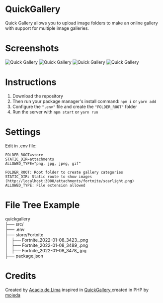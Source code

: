 QuickGallery
============

Quick Gallery allows you to upload image folders to make an online gallery with support for multiple image galleries.

Screenshots
============
![Quick Gallery](https://i.imgur.com/6O1YGHt.png)
![Quick Gallery](https://i.imgur.com/wDvaZBp.png)
![Quick Gallery](https://i.imgur.com/qaegtwZ.png)
![Quick Gallery](https://i.imgur.com/ZVVpFkh.png)

Instructions
============
1. Download the repository
2. Then run your package manager's install command: ```npm i``` or ```yarn add```
3. Configure the ```".env"``` file and create the ```"FOLDER_ROOT"``` folder
4. Run the server with ```npm start``` or ```yarn run```
  
Settings
============
Edit in .env file:

```FOLDER_ROOT=store```\
```STATIC_DIR=attachments```\
```ALLOWED_TYPE="png, jpg, jpeg, gif"```

```FOLDER_ROOT: Root folder to create gallery categories```\
```STATIC_DIR: Static route to show images (http://localhost:3000/attachments/fortnite/scarlight.png)```\
```ALLOWED_TYPE: File extension allowed```

File Tree Example
============
quickgallery  
├── src/  
├── .env  
├── store/Fortnite  
│   ├── Fortnite_2022-01-08_3423_.png  
│   ├── Fortnite_2022-01-08_3489_.png  
│   ├── Fortnite_2022-01-08_3478_.jpg  
├── package.json  

Credits
============
Created by [Acacio de Lima](https://twitter.com/limadeacacio) inspired in [QuickGallery
](https://github.com/mojeda/QuickGallery) created in PHP by [mojeda](https://github.com/mojeda)

